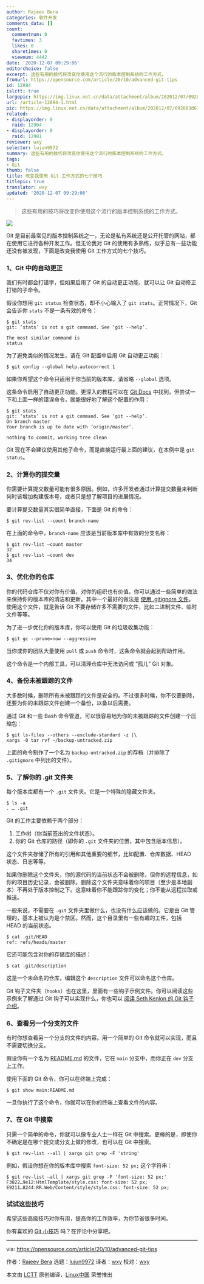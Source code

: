 ```yaml
---
author: Rajeev Bera
categories: 软件开发
comments_data: []
count:
  commentnum: 0
  favtimes: 3
  likes: 0
  sharetimes: 0
  viewnum: 4442
date: '2020-12-07 09:29:06'
editorchoice: false
excerpt: 这些有用的技巧将改变你使用这个流行的版本控制系统的工作方式。
fromurl: https://opensource.com/article/20/10/advanced-git-tips
id: 12894
islctt: true
largepic: https://img.linux.net.cn/data/attachment/album/202012/07/092803d67fa7bttuuj98fb.jpg
url: /article-12894-1.html
pic: https://img.linux.net.cn/data/attachment/album/202012/07/092803d67fa7bttuuj98fb.jpg.thumb.jpg
related:
- displayorder: 0
  raid: 12904
- displayorder: 0
  raid: 12981
reviewer: wxy
selector: lujun9972
summary: 这些有用的技巧将改变你使用这个流行的版本控制系统的工作方式。
tags:
- Git
thumb: false
title: 改变我使用 Git 工作方式的七个技巧
titlepic: true
translator: wxy
updated: '2020-12-07 09:29:06'
---
```



> 
> 这些有用的技巧将改变你使用这个流行的版本控制系统的工作方式。
> 
> 
> 


![](/data/attachment/album/202012/07/092803d67fa7bttuuj98fb.jpg)


Git 是目前最常见的版本控制系统之一，无论是私有系统还是公开托管的网站，都在使用它进行各种开发工作。但无论我对 Git 的使用有多熟练，似乎总有一些功能还没有被发现，下面是改变我使用 Git 工作方式的七个技巧。


### 1、Git 中的自动更正


我们有时都会打错字，但如果启用了 Git 的自动更正功能，就可以让 Git 自动修正打错的子命令。


假设你想用 `git status` 检查状态，却不小心输入了 `git stats`。正常情况下，Git 会告诉你 `stats` 不是一条有效的命令：



```
$ git stats
git: ‘stats’ is not a git command. See ‘git --help’.

The most similar command is
status

```

为了避免类似的情况发生，请在 Git 配置中启用 Git 自动更正功能：



```
$ git config --global help.autocorrect 1

```

如果你希望这个命令只适用于你当前的版本库，请省略 `--global` 选项。


这条命令启用了自动更正功能。更深入的教程可以在 [Git Docs](https://git-scm.com/book/en/v2/Customizing-Git-Git-Configuration#_code_help_autocorrect_code) 中找到，但尝试一下和上面一样的错误命令，就能很好地了解这个配置的作用：



```
$ git stats
git: ‘stats’ is not a git command. See ‘git --help’.
On branch master
Your branch is up to date with ‘origin/master’.

nothing to commit, working tree clean

```

Git 现在不会建议使用其他子命令，而是直接运行最上面的建议，在本例中是 `git status`。


### 2、计算你的提交量


你需要计算提交数量可能有很多原因。例如，许多开发者通过计算提交数量来判断何时该增加构建版本号，或者只是想了解项目的进展情况。


要计算提交数量其实很简单直接，下面是 Git 的命令：



```
$ git rev-list --count branch-name

```

在上面的命令中，`branch-name` 应该是当前版本库中有效的分支名称：



```
$ git rev-list –count master
32
$ git rev-list –count dev
34

```

### 3、优化你的仓库


你的代码仓库不仅对你有价值，对你的组织也有价值。你可以通过一些简单的做法来保持你的版本库的清洁和更新。其中一个最好的做法是 [使用 .gitignore 文件](/article-12524-1.html)。使用这个文件，就是告诉 Git 不要存储许多不需要的文件，比如二进制文件、临时文件等等。


为了进一步优化你的版本库，你可以使用 Git 的垃圾收集功能：



```
$ git gc --prune=now --aggressive

```

当你或你的团队大量使用 `pull` 或 `push` 命令时，这条命令就会起到帮助作用。


这个命令是一个内部工具，可以清理仓库中无法访问或 “孤儿” Git 对象。


### 4、备份未被跟踪的文件


大多数时候，删除所有未被跟踪的文件是安全的。不过很多时候，你不仅要删除，还要为你的未跟踪文件创建一个备份，以备以后需要。


通过 Git 和一些 Bash 命令管道，可以很容易地为你的未被跟踪的文件创建一个压缩包：



```
$ git ls-files --others --exclude-standard -z |\
xargs -0 tar rvf ~/backup-untracked.zip

```

上面的命令制作了一个名为 `backup-untracked.zip` 的存档（并排除了 `.gitignore` 中列出的文件）。


### 5、了解你的 .git 文件夹


每个版本库都有一个 `.git` 文件夹。它是一个特殊的隐藏文件夹。



```
$ ls -a
. … .git

```

Git 的工作主要依赖于两个部分：


1. 工作树（你当前签出的文件状态）。
2. 你的 Git 仓库的路径（即你的 `.git` 文件夹的位置，其中包含版本信息）。


这个文件夹存储了所有的引用和其他重要的细节，比如配置、仓库数据、HEAD 状态、日志等等。


如果你删除这个文件夹，你的源代码的当前状态不会被删除，但你的远程信息，如你的项目历史记录，会被删除。删除这个文件夹意味着你的项目（至少是本地副本）不再处于版本控制之下。这意味着你不能跟踪你的变化；你不能从远程拉取或推送。


一般来说，不需要在 `.git` 文件夹里做什么，也没有什么应该做的。它是由 Git 管理的，基本上被认为是个禁区。然而，这个目录里有一些有趣的工件，包括 HEAD 的当前状态。



```
$ cat .git/HEAD
ref: refs/heads/master

```

它还可能包含对你的存储库的描述：



```
$ cat .git/description

```

这是一个未命名的仓库，编辑这个 `description` 文件可以命名这个仓库。


Git 钩子文件夹（`hooks`）也在这里，里面有一些钩子示例文件。你可以阅读这些示例来了解通过 Git 钩子可以实现什么，你也可以 [阅读 Seth Kenlon 的 Git 钩子介绍](https://opensource.com/life/16/8/how-construct-your-own-git-server-part-6)。


### 6、查看另一个分支的文件


有时你想查看另一个分支的文件的内容。用一个简单的 Git 命令就可以实现，而且不需要切换分支。


假设你有一个名为 [README.md](http://README.md) 的文件，它在 `main` 分支中，而你正在 `dev` 分支上工作。


使用下面的 Git 命令，你可以在终端上完成：



```
$ git show main:README.md

```

一旦你执行了这个命令，你就可以在你的终端上查看文件的内容。


### 7、在 Git 中搜索


只需一个简单的命令，你就可以像专业人士一样在 Git 中搜索。更棒的是，即使你不确定是在哪个提交或分支上做的修改，也可以在 Git 中搜索。



```
$ git rev-list --all | xargs git grep -F 'string'

```

例如，假设你想在你的版本库中搜索 `font-size: 52 px;` 这个字符串：



```
$ git rev-list –all | xargs git grep -F 'font-size: 52 px;'
F3022…9e12:HtmlTemplate/style.css: font-size: 52 px;
E9211…8244:RR.Web/Content/style/style.css: font-size: 52 px;

```

### 试试这些技巧


希望这些高级技巧对你有用，提高你的工作效率，为你节省很多时间。


你有喜欢的 [Git 小技巧](https://acompiler.com/git-tips/) 吗？在评论中分享吧。




---


via: <https://opensource.com/article/20/10/advanced-git-tips>


作者：[Rajeev Bera](https://opensource.com/users/acompiler) 选题：[lujun9972](https://github.com/lujun9972) 译者：[wxy](https://github.com/wxy) 校对：[wxy](https://github.com/wxy)


本文由 [LCTT](https://github.com/LCTT/TranslateProject) 原创编译，[Linux中国](https://linux.cn/) 荣誉推出
